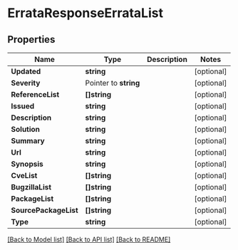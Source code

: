 # ErrataResponseErrataList

## Properties

Name | Type | Description | Notes
------------ | ------------- | ------------- | -------------
**Updated** | **string** |  | [optional] 
**Severity** | Pointer to **string** |  | [optional] 
**ReferenceList** | **[]string** |  | [optional] 
**Issued** | **string** |  | [optional] 
**Description** | **string** |  | [optional] 
**Solution** | **string** |  | [optional] 
**Summary** | **string** |  | [optional] 
**Url** | **string** |  | [optional] 
**Synopsis** | **string** |  | [optional] 
**CveList** | **[]string** |  | [optional] 
**BugzillaList** | **[]string** |  | [optional] 
**PackageList** | **[]string** |  | [optional] 
**SourcePackageList** | **[]string** |  | [optional] 
**Type** | **string** |  | [optional] 

[[Back to Model list]](../README.md#documentation-for-models) [[Back to API list]](../README.md#documentation-for-api-endpoints) [[Back to README]](../README.md)



